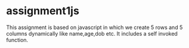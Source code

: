 # assignment1js
This assignment is based on javascript in which we create 5 rows and 5 columns dynamically like name,age,dob etc.
It includes a self invoked function.

